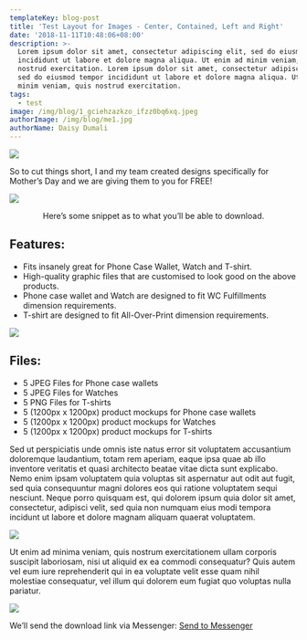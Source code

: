 ```yaml
---
templateKey: blog-post
title: 'Test Layout for Images - Center, Contained, Left and Right'
date: '2018-11-11T10:48:06+08:00'
description: >-
  Lorem ipsum dolor sit amet, consectetur adipiscing elit, sed do eiusmod tempor
  incididunt ut labore et dolore magna aliqua. Ut enim ad minim veniam, quis
  nostrud exercitation. Lorem ipsum dolor sit amet, consectetur adipiscing elit,
  sed do eiusmod tempor incididunt ut labore et dolore magna aliqua. Ut enim ad
  minim veniam, quis nostrud exercitation.
tags:
  - test
image: /img/blog/1_gciehzazkzo_ifzz0bq6xq.jpeg
authorImage: /img/blog/me1.jpg
authorName: Daisy Dumali
---
```

<img src="https://res.cloudinary.com/teembr/image/upload/v1541897210/img/blog/1_GciehzazKZO_ifZZ0Bq6xQ.jpg" class="img-center" />

So to cut things short, I and my team created designs specifically for Mother’s Day and we are giving them to you for FREE!

<img src="https://res.cloudinary.com/teembr/image/upload/v1541897210/img/blog/1_GkOY1Sperp6lOVmYwGAQHw.jpg" class="img-center" />

<p style="text-align: center">Here’s some snippet as to what you’ll be able to download.</p>

## Features:

* Fits insanely great for Phone Case Wallet, Watch and T-shirt.
* High-quality graphic files that are customised to look good on the above products.
* Phone case wallet and Watch are designed to fit WC Fulfillments dimension requirements.
* T-shirt are designed to fit All-Over-Print dimension requirements.

<img src="https://res.cloudinary.com/teembr/image/upload/v1541897210/img/blog/1_GciehzazKZO_ifZZ0Bq6xQ.jpg" class="img-left" />

## Files:

* 5 JPEG Files for Phone case wallets
* 5 JPEG Files for Watches
* 5 PNG Files for T-shirts
* 5 (1200px x 1200px) product mockups for Phone case wallets
* 5 (1200px x 1200px) product mockups for Watches
* 5 (1200px x 1200px) product mockups for T-shirts

Sed ut perspiciatis unde omnis iste natus error sit voluptatem accusantium doloremque laudantium, totam rem aperiam, eaque ipsa quae ab illo inventore veritatis et quasi architecto beatae vitae dicta sunt explicabo. Nemo enim ipsam voluptatem quia voluptas sit aspernatur aut odit aut fugit, sed quia consequuntur magni dolores eos qui ratione voluptatem sequi nesciunt. Neque porro quisquam est, qui dolorem ipsum quia dolor sit amet, consectetur, adipisci velit, sed quia non numquam eius modi tempora incidunt ut labore et dolore magnam aliquam quaerat voluptatem.

<img src="https://res.cloudinary.com/teembr/image/upload/v1541897210/img/blog/1_GkOY1Sperp6lOVmYwGAQHw.jpg" class="img-right" />

Ut enim ad minima veniam, quis nostrum exercitationem ullam corporis suscipit laboriosam, nisi ut aliquid ex ea commodi consequatur? Quis autem vel eum iure reprehenderit qui in ea voluptate velit esse quam nihil molestiae consequatur, vel illum qui dolorem eum fugiat quo voluptas nulla pariatur.

<img src="https://res.cloudinary.com/teembr/image/upload/v1541897210/img/blog/1_GkOY1Sperp6lOVmYwGAQHw.jpg" class="img-contained" />

<p class="custom-hr"></p>

<p>We’ll send the download link via Messenger: <a class="btn" href="https://m.me/teembrdesigns?ref= w1806272" style="width: 250px">Send to Messenger</a></p>
